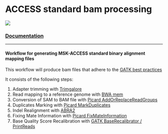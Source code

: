 # ACCESS standard bam processing

[![](https://travis-ci.com/msk-access/standard_bam_processing.svg?branch=feature%2Fstandard_bam_workflow)](https://travis-ci.com/msk-access/standard_bam_processing)

### [Documentation](https://msk-access.gitbook.io/standard-bam-processing/)

---

#### Workflow for generating MSK-ACCESS standard binary alignment mapping files

This workflow will produce bam files that adhere to the [GATK best practices](https://software.broadinstitute.org/gatk/best-practices/workflow?id=11165)

It consists of the following steps:

1. Adapter trimming with [Trimgalore](https://www.bioinformatics.babraham.ac.uk/projects/trim_galore/)
2. Read mapping to a reference genome with [BWA mem](http://bio-bwa.sourceforge.net/)
3. Conversion of SAM to BAM file with [Picard AddOrReplaceReadGroups](https://broadinstitute.github.io/picard/command-line-overview.html#AddOrReplaceReadGroups)
4. Duplicates Marking with [Picard MarkDuplicates](https://broadinstitute.github.io/picard/command-line-overview.html#MarkDuplicates)
5. Indel Realignment with [ABRA2](https://github.com/mozack/abra2)
6. Fixing Mate Information with [Picard FixMateInformation](https://broadinstitute.github.io/picard/command-line-overview.html#FixMateInformation)
7. Base Quality Score Recalibration with [GATK BaseRecalibrator / PrintReads](https://software.broadinstitute.org/gatk/documentation/article?id=11081)
